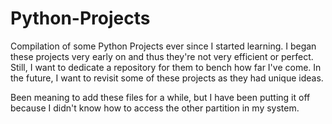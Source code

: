 # Python-Projects
Compilation of some Python Projects ever since I started learning. 
I began these projects very early on and thus they're not very efficient or perfect. Still, I want to dedicate a repository for them to bench how far I've come. 
In the future, I want to revisit some of these projects as they had unique ideas.

Been meaning to add these files for a while, but I have been putting it off because I didn't know how to access the other partition in my system.
